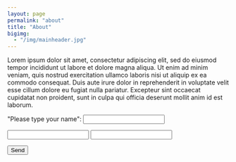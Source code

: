 ```yaml
---
layout: page
permalink: "about"
title: "About"
bigimg:
  - "/img/mainheader.jpg"
---
```


Lorem ipsum dolor sit amet, consectetur adipiscing elit, sed do eiusmod tempor incididunt ut labore et dolore magna aliqua. Ut enim ad minim veniam, quis nostrud exercitation ullamco laboris nisi ut aliquip ex ea commodo consequat. Duis aute irure dolor in reprehenderit in voluptate velit esse cillum dolore eu fugiat nulla pariatur. Excepteur sint occaecat cupidatat non proident, sunt in culpa qui officia deserunt mollit anim id est laborum.


<form action="https://getform.io/f/69613665-b8a2-4a8d-a46e-0be42800cbc8" method="POST">

"Please type your name":
  <input type="text" name="name">
  
  <input type="email" name="email">
  
  <input type="text" name="message">
  
  <button type="submit">Send</button>
